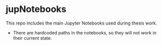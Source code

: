# jupNotebooks

This repo includes the main Jupyter Notebooks used during thesis work.

* There are hardcoded paths in the notebooks, so they will not work in their current state.
